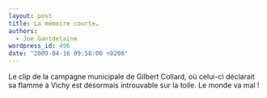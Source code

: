 ```yaml
---
layout: post
title: La mémoire courte…
authors:
  - Joe Gantdelaine
wordpress_id: 496
date: "2009-04-16 09:58:00 +0200"
---
```


Le clip de la campagne municipale de Gilbert Collard, où celui-ci déclarait sa
flamme à Vichy est désormais introuvable sur la toile. Le monde va mal !

